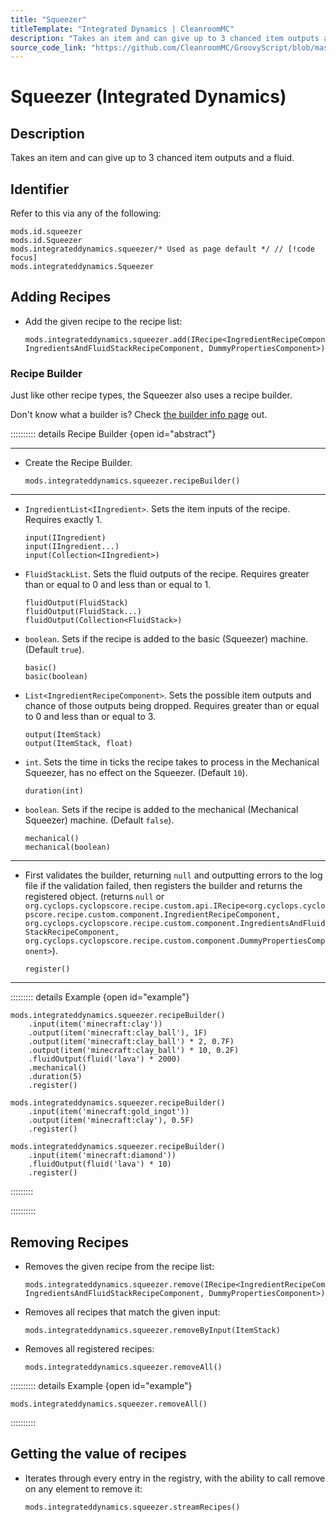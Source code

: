 ```yaml
---
title: "Squeezer"
titleTemplate: "Integrated Dynamics | CleanroomMC"
description: "Takes an item and can give up to 3 chanced item outputs and a fluid."
source_code_link: "https://github.com/CleanroomMC/GroovyScript/blob/master/src/main/java/com/cleanroommc/groovyscript/compat/mods/integrateddynamics/Squeezer.java"
---
```


# Squeezer (Integrated Dynamics)

## Description

Takes an item and can give up to 3 chanced item outputs and a fluid.

## Identifier

Refer to this via any of the following:

```groovy:no-line-numbers {3}
mods.id.squeezer
mods.id.Squeezer
mods.integrateddynamics.squeezer/* Used as page default */ // [!code focus]
mods.integrateddynamics.Squeezer
```


## Adding Recipes

- Add the given recipe to the recipe list:

    ```groovy:no-line-numbers
    mods.integrateddynamics.squeezer.add(IRecipe<IngredientRecipeComponent, IngredientsAndFluidStackRecipeComponent, DummyPropertiesComponent>)
    ```


### Recipe Builder

Just like other recipe types, the Squeezer also uses a recipe builder.

Don't know what a builder is? Check [the builder info page](../../getting_started/builder.md) out.

:::::::::: details Recipe Builder {open id="abstract"}

---

- Create the Recipe Builder.

    ```groovy:no-line-numbers
    mods.integrateddynamics.squeezer.recipeBuilder()
    ```

---

- `IngredientList<IIngredient>`. Sets the item inputs of the recipe. Requires exactly 1.

    ```groovy:no-line-numbers
    input(IIngredient)
    input(IIngredient...)
    input(Collection<IIngredient>)
    ```

- `FluidStackList`. Sets the fluid outputs of the recipe. Requires greater than or equal to 0 and less than or equal to 1.

    ```groovy:no-line-numbers
    fluidOutput(FluidStack)
    fluidOutput(FluidStack...)
    fluidOutput(Collection<FluidStack>)
    ```

- `boolean`. Sets if the recipe is added to the basic (Squeezer) machine. (Default `true`).

    ```groovy:no-line-numbers
    basic()
    basic(boolean)
    ```

- `List<IngredientRecipeComponent>`. Sets the possible item outputs and chance of those outputs being dropped. Requires greater than or equal to 0 and less than or equal to 3.

    ```groovy:no-line-numbers
    output(ItemStack)
    output(ItemStack, float)
    ```

- `int`. Sets the time in ticks the recipe takes to process in the Mechanical Squeezer, has no effect on the Squeezer. (Default `10`).

    ```groovy:no-line-numbers
    duration(int)
    ```

- `boolean`. Sets if the recipe is added to the mechanical (Mechanical Squeezer) machine. (Default `false`).

    ```groovy:no-line-numbers
    mechanical()
    mechanical(boolean)
    ```

---

- First validates the builder, returning `null` and outputting errors to the log file if the validation failed, then registers the builder and returns the registered object. (returns `null` or `org.cyclops.cyclopscore.recipe.custom.api.IRecipe<org.cyclops.cyclopscore.recipe.custom.component.IngredientRecipeComponent, org.cyclops.cyclopscore.recipe.custom.component.IngredientsAndFluidStackRecipeComponent, org.cyclops.cyclopscore.recipe.custom.component.DummyPropertiesComponent>`).

    ```groovy:no-line-numbers
    register()
    ```

---

::::::::: details Example {open id="example"}
```groovy:no-line-numbers
mods.integrateddynamics.squeezer.recipeBuilder()
    .input(item('minecraft:clay'))
    .output(item('minecraft:clay_ball'), 1F)
    .output(item('minecraft:clay_ball') * 2, 0.7F)
    .output(item('minecraft:clay_ball') * 10, 0.2F)
    .fluidOutput(fluid('lava') * 2000)
    .mechanical()
    .duration(5)
    .register()

mods.integrateddynamics.squeezer.recipeBuilder()
    .input(item('minecraft:gold_ingot'))
    .output(item('minecraft:clay'), 0.5F)
    .register()

mods.integrateddynamics.squeezer.recipeBuilder()
    .input(item('minecraft:diamond'))
    .fluidOutput(fluid('lava') * 10)
    .register()
```

:::::::::

::::::::::

## Removing Recipes

- Removes the given recipe from the recipe list:

    ```groovy:no-line-numbers
    mods.integrateddynamics.squeezer.remove(IRecipe<IngredientRecipeComponent, IngredientsAndFluidStackRecipeComponent, DummyPropertiesComponent>)
    ```

- Removes all recipes that match the given input:

    ```groovy:no-line-numbers
    mods.integrateddynamics.squeezer.removeByInput(ItemStack)
    ```

- Removes all registered recipes:

    ```groovy:no-line-numbers
    mods.integrateddynamics.squeezer.removeAll()
    ```

:::::::::: details Example {open id="example"}
```groovy:no-line-numbers
mods.integrateddynamics.squeezer.removeAll()
```

::::::::::

## Getting the value of recipes

- Iterates through every entry in the registry, with the ability to call remove on any element to remove it:

    ```groovy:no-line-numbers
    mods.integrateddynamics.squeezer.streamRecipes()
    ```
